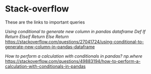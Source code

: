 # Stack-overflow
These are the links to important queries

*Using conditional to generate new column in pandas dataframe Def  If Return Elseif Return Else Return*
https://stackoverflow.com/questions/27041724/using-conditional-to-generate-new-column-in-pandas-dataframe

*How to perform a calculation with conditionals in pandas? np.where*
https://stackoverflow.com/questions/49883194/how-to-perform-a-calculation-with-conditionals-in-pandas
